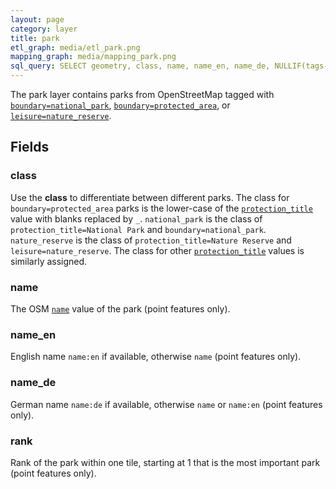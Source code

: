 ```yaml
---
layout: page
category: layer
title: park
etl_graph: media/etl_park.png
mapping_graph: media/mapping_park.png
sql_query: SELECT geometry, class, name, name_en, name_de, NULLIF(tags->'name_int', '') AS "name_int", NULLIF(tags->'name:latin', '') AS "name:latin", NULLIF(tags->'name:nonlatin', '') AS "name:nonlatin", rank FROM layer_park(ST_SetSRID('BOX3D(-20037508.34 -20037508.34, 20037508.34 20037508.34)'::box3d, 3857 ), 14, 1)
---
```

The park layer contains parks from OpenStreetMap tagged with
[`boundary=national_park`](http://wiki.openstreetmap.org/wiki/Tag:boundary%3Dnational_park),
[`boundary=protected_area`](http://wiki.openstreetmap.org/wiki/Tag:boundary%3Dprotected_area),
or [`leisure=nature_reserve`](http://wiki.openstreetmap.org/wiki/Tag:leisure%3Dnature_reserve).

## Fields

### class

Use the **class** to differentiate between different parks.
The class for `boundary=protected_area` parks is the lower-case of the
[`protection_title`](http://wiki.openstreetmap.org/wiki/key:protection_title)
value with blanks replaced by `_`.
`national_park` is the class of `protection_title=National Park` and `boundary=national_park`.
`nature_reserve` is the class of `protection_title=Nature Reserve` and `leisure=nature_reserve`.
The class for other [`protection_title`](http://wiki.openstreetmap.org/wiki/key:protection_title) 
values is similarly assigned.

### name

The OSM [`name`](http://wiki.openstreetmap.org/wiki/Key:name) value of the park (point features only).

### name_en

English name `name:en` if available, otherwise `name` (point features only).

### name_de

German name `name:de` if available, otherwise `name` or `name:en` (point features only).

### rank

Rank of the park within one tile, starting at 1 that is the most important park (point features only).




